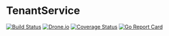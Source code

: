 # TenantService

[![Build Status](https://travis-ci.org/microbusinesses/TenantService.png)](https://travis-ci.org/microbusinesses/TenantService)
[![Drone.io](https://drone.io/github.com/microbusinesses/TenantService/status.png)](https://drone.io/github.com/microbusinesses/TenantService/latest)
[![Coverage Status](https://coveralls.io/repos/microbusinesses/TenantService/badge.svg?branch=HEAD&service=github)](https://coveralls.io/github/microbusinesses/TenantService?branch=HEAD)
[![Go Report Card](https://goreportcard.com/badge/microbusinesses/TenantService)](https://goreportcard.com/report/microbusinesses/TenantService)
